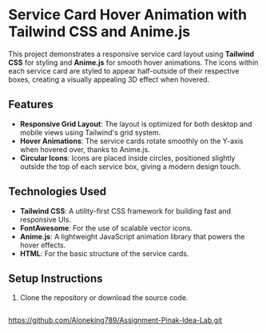 # Service Card Hover Animation with Tailwind CSS and Anime.js

This project demonstrates a responsive service card layout using **Tailwind CSS** for styling and **Anime.js** for smooth hover animations. The icons within each service card are styled to appear half-outside of their respective boxes, creating a visually appealing 3D effect when hovered.

## Features

- **Responsive Grid Layout**: The layout is optimized for both desktop and mobile views using Tailwind's grid system.
- **Hover Animations**: The service cards rotate smoothly on the Y-axis when hovered over, thanks to Anime.js.
- **Circular Icons**: Icons are placed inside circles, positioned slightly outside the top of each service box, giving a modern design touch.

## Technologies Used

- **Tailwind CSS**: A utility-first CSS framework for building fast and responsive UIs.
- **FontAwesome**: For the use of scalable vector icons.
- **Anime.js**: A lightweight JavaScript animation library that powers the hover effects.
- **HTML**: For the basic structure of the service cards.
  
## Setup Instructions

1. Clone the repository or download the source code.
   
   ```bash
 https://github.com/Aloneking789/Assignment-Pinak-Idea-Lab.git
 ```

